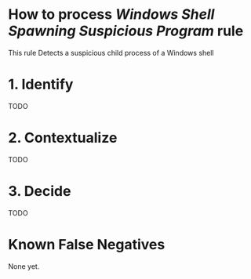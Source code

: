 # How to process *Windows Shell Spawning Suspicious Program* rule
This rule Detects a suspicious child process of a Windows shell

# 1. Identify
TODO

# 2. Contextualize
TODO

# 3. Decide
TODO

# Known False Negatives
None yet.
